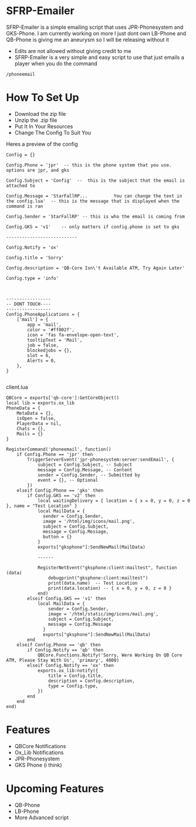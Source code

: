 
# SFRP-Emailer
SFRP-Emailer is a simple emailing script that uses JPR-Phonesystem and GKS-Phone. I am currently working on more I just dont own LB-Phone and QB-Phone is giving me an aneurysm so I will be releasing without it 

- Edits are not allowed without giving credit to me
- SFRP-Emailer is a very simple and easy script to use that just emails a player when you do the command 
``` 
/phoneemail 

```

# How To Set Up
- Download the zip file
- Unzip the .zip file
- Put It In Your Resources
- Change The Config To Suit You


Heres a preview of the config
```
Config = {}

Config.Phone = 'jpr'  -- this is the phone system that you use. options are jpr, and gks

Config.Subject = 'Config'  --  this is the subject that the email is attached to

Config.Message = 'StarFallRP...          You can change the text in the config.lua'  -- this is the message that is displayed when the command is ran

Config.Sender = 'StarFallRP' -- this is who the email is coming from

Config.GKS = 'v1'    -- only matters if config.phone is set to gks

---------------------------

Config.Notify = 'ox'

Config.title = 'Sorry'

Config.description = 'QB-Core Isn\'t Available ATM, Try Again Later'

Config.type = 'info'



-----------------
-- DONT TOUCH----
-----------------
Config.PhoneApplications = {
    ['mail'] = {
        app = 'mail',
        color = '#ff002f',
        icon = 'fas fa-envelope-open-text',
        tooltipText = 'Mail',
        job = false,
        blockedjobs = {},
        slot = 6,
        Alerts = 0,
    },
}


```
client.lua
```
QBCore = exports['qb-core']:GetCoreObject()
local lib = exports.ox_lib
PhoneData = {
    MetaData = {},
    isOpen = false,
    PlayerData = nil,
    Chats = {},
    Mails = {}
}

RegisterCommand('phoneemail', function()
    if Config.Phone == 'jpr' then
        TriggerServerEvent('jpr-phonesystem:server:sendEmail', {
            subject = Config.Subject, -- Subject
            message = Config.Message, -- Content
            sender = Config.Sender, -- Submitted by
            event = {}, -- Optional 
        })
    elseif Config.Phone == 'gks' then
        if Config.GKS == 'v2' then
            local waitingDelivery = { location = { x = 0, y = 0, z = 0 }, name = "Test Location" }
            local MailData = {
              sender = Config.Sender,
              image = '/html/img/icons/mail.png',
              subject = Config.Subject,
              message = Config.Message,
              button = {}
            }
            exports["gksphone"]:SendNewMail(MailData)

            ------

            RegisterNetEvent("gksphone:client:mailtest", function (data)
                debugprint("gksphone:client:mailtest")
                print(data.name)  -- Test Location
                print(data.location) -- { x = 0, y = 0, z = 0 }
            end)
        elseif Config.GKS == 'v1' then
            local MailData = {
                sender = Config.Sender,
                image = '/html/static/img/icons/mail.png',
                subject = Config.Subject,
                message = Config.Message
              }
              exports["gksphone"]:SendNewMail(MailData)
        end
    elseif Config.Phone == 'qb' then
        if Config.Notify == 'qb' then
            QBCore.Functions.Notify('Sorry, Were Working On QB Core ATM, Please Stay With Us', 'primary', 4000)
        elseif Config.Notify == 'ox' then
            exports.ox_lib:notify({
                title = Config.title,
                description = Config.description,
                type = Config.type,
            })
        end
    end
end)
```

# Features
- QBCore Notifications
- Ox_Lib Notifications
- JPR-Phonesystem
- GKS Phone (i think)

# Upcoming Features
- QB-Phone
- LB-Phone
- More Advanced script

